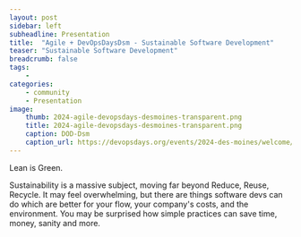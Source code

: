 ```yaml
---
layout: post
sidebar: left
subheadline: Presentation
title:  "Agile + DevOpsDaysDsm - Sustainable Software Development"
teaser: "Sustainable Software Development"
breadcrumb: false
tags:
    - 
categories:
    - community
    - Presentation
image:
    thumb: 2024-agile-devopsdays-desmoines-transparent.png
    title: 2024-agile-devopsdays-desmoines-transparent.png
    caption: DOD-Dsm
    caption_url: https://devopsdays.org/events/2024-des-moines/welcome/
---
```

Lean is Green.

Sustainability is a massive subject, moving far beyond Reduce, Reuse, Recycle.
It may feel overwhelming, but there are things software devs can do which are better for your flow, your company's costs, and the environment.
You may be surprised how simple practices can save time, money, sanity and more.